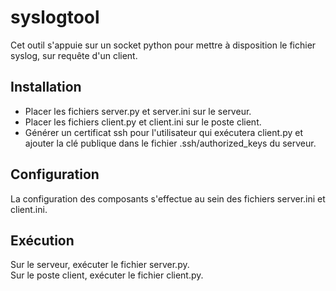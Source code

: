 # syslogtool
Cet outil s'appuie sur un socket python pour mettre à disposition le fichier syslog, sur requête d'un client.

## Installation
- Placer les fichiers server.py et server.ini sur le serveur.<br/>
- Placer les fichiers client.py et client.ini sur le poste client.<br/>
- Générer un certificat ssh pour l'utilisateur qui exécutera client.py et ajouter la clé publique dans le fichier .ssh/authorized_keys du serveur.<br/>

## Configuration
La configuration des composants s'effectue au sein des fichiers server.ini et client.ini.

## Exécution
Sur le serveur, exécuter le fichier server.py.<br/>
Sur le poste client, exécuter le fichier client.py.<br/>
